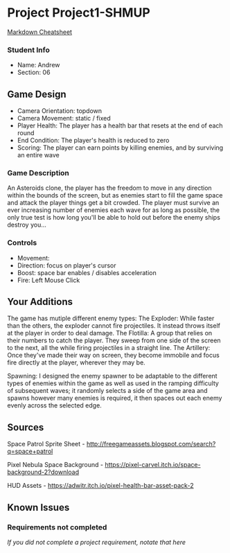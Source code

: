 # Project Project1-SHMUP

[Markdown Cheatsheet](https://github.com/adam-p/markdown-here/wiki/Markdown-Here-Cheatsheet)

### Student Info

-   Name: Andrew
-   Section: 06

## Game Design

-   Camera Orientation: topdown
-   Camera Movement: static / fixed
-   Player Health: The player has a health bar that resets at the end of each round
-   End Condition: The player's health is reduced to zero
-   Scoring: The player can earn points by killing enemies, and by surviving an entire wave

### Game Description
An Asteroids clone, the player has the freedom to move in any direction within the bounds of the screen, but as enemies start to fill the game space and attack the player things get a bit crowded. The player must survive an ever increasing number of enemies each wave for as long as possible, the only true test is how long you'll be able to hold out before the enemy ships destroy you...

### Controls

-   Movement:
   -   Direction: focus on player's cursor
   -   Boost: space bar enables / disables acceleration
-   Fire: Left Mouse Click

## Your Additions
The game has mutiple different enemy types:
    The Exploder: While faster than the others, the exploder cannot fire projectiles. It instead throws itself at the player in order to deal damage.
    The Flotilla: A group that relies on their numbers to catch the player. They sweep from one side of the screen to the next, all the while firing projectiles in a straight line.
    The Artillery: Once they've made their way on screen, they become immobile and focus fire directly at the player, wherever they may be.

Spawning: I designed the enemy spawner to be adaptable to the different types of enemies within the game as well as used in the ramping difficulty of subsequent waves; it randomly selects a side of the game area and spawns however many enemies is required, it then spaces out each enemy evenly across the selected edge.
 
## Sources

Space Patrol Sprite Sheet -
http://freegameassets.blogspot.com/search?q=space+patrol

Pixel Nebula Space Background -
https://pixel-carvel.itch.io/space-background-2?download

HUD Assets - 
https://adwitr.itch.io/pixel-health-bar-asset-pack-2

## Known Issues



### Requirements not completed

_If you did not complete a project requirement, notate that here_

